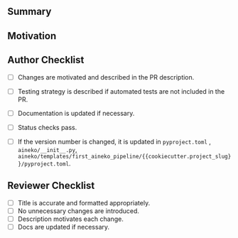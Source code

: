 ## Summary
<!-- Describe the changes in this PR. -->


## Motivation
<!-- Describe the motivation for this change. -->


## Author Checklist

- [ ] Changes are motivated and described in the PR description.
- [ ] Testing strategy is described if automated tests are not included in the PR.
- [ ] Documentation is updated if necessary.
- [ ] Status checks pass.
- [ ] If the version number is changed, it is updated in `pyproject.toml` , `aineko/__init__.py`, `aineko/templates/first_aineko_pipeline/{{cookiecutter.project_slug}}/pyproject.toml`.


## Reviewer Checklist

- [ ] Title is accurate and formatted appropriately.
- [ ] No unnecessary changes are introduced.
- [ ] Description motivates each change.
- [ ] Docs are updated if necessary.
